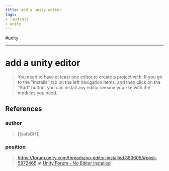 ```yaml
---
title: add a unity editor
tags:
- ✨extract
- unity
---
```


#unity

---

# add a unity editor

> You need to have at least one editor to create a project with. If you go to the "Installs" tab on the left navigation items, and then click on the "Add" button, you can install any editor version you like with the modules you need.
## References

### author
>  [[safaGH]]
### position
>  https://forum.unity.com/threads/no-editor-installed.893605/#post-5872465 at [Unity Forum - No Editor Installed](/Bibliography/Unity%20Forum%20-%20No%20Editor%20Installed.md)
